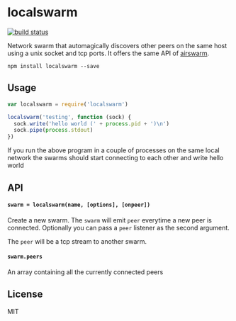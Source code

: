 # localswarm

[![build status](http://img.shields.io/travis/mcollina/localswarm.svg?style=flat)](http://travis-ci.org/mcollina/localswarm)


Network swarm that automagically discovers other peers on the same host using a unix socket and tcp ports. It offers the same API of [airswarm](http://npm.im/airswarm).

```
npm install localswarm --save
```

## Usage

``` js
var localswarm = require('localswarm')

localswarm('testing', function (sock) {
  sock.write('hello world (' + process.pid + ')\n')
  sock.pipe(process.stdout)
})
```

If you run the above program in a couple of processes on the same local network
the swarms should start connecting to each other and write hello world

## API

#### `swarm = localswarm(name, [options], [onpeer])`

Create a new swarm. The `swarm` will emit `peer` everytime a new peer
is connected. Optionally you can pass a `peer` listener as the second argument.

The `peer` will be a tcp stream to another swarm.

#### `swarm.peers`

An array containing all the currently connected peers

## License

MIT

